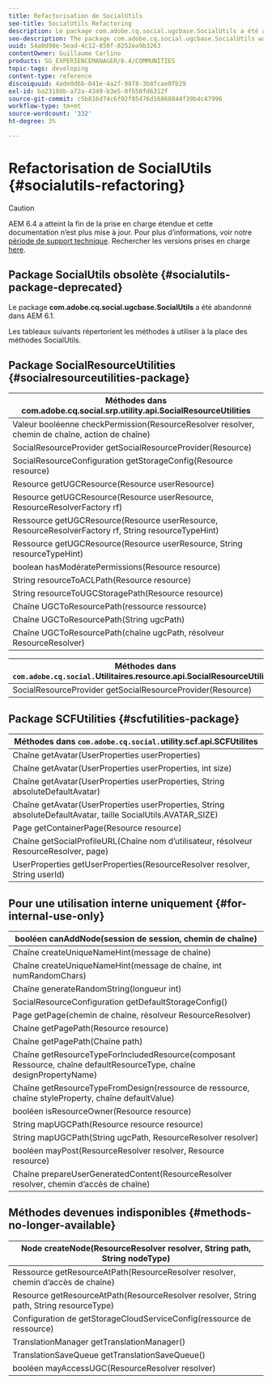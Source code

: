 ```yaml
---
title: Refactorisation de SocialUtils
seo-title: SocialUtils Refactoring
description: Le package com.adobe.cq.social.ugcbase.SocialUtils a été abandonné dans AEM 6.1.
seo-description: The package com.adobe.cq.social.ugcbase.SocialUtils was deprecated in AEM 6.1
uuid: 54a0d98e-5ead-4c12-850f-8252ea9b3263
contentOwner: Guillaume Carlino
products: SG_EXPERIENCEMANAGER/6.4/COMMUNITIES
topic-tags: developing
content-type: reference
discoiquuid: 4ade0d6b-041e-4a2f-98f8-3b8fcae0fb29
exl-id: ba23188b-a72a-4349-b3e5-0fb50fd6312f
source-git-commit: c5b816d74c6f02f85476d16868844f39b4c47996
workflow-type: tm+mt
source-wordcount: '332'
ht-degree: 3%

---
```


# Refactorisation de SocialUtils {#socialutils-refactoring}

>[!CAUTION]
>
>AEM 6.4 a atteint la fin de la prise en charge étendue et cette documentation n’est plus mise à jour. Pour plus d’informations, voir notre [période de support technique](https://helpx.adobe.com/fr/support/programs/eol-matrix.html). Rechercher les versions prises en charge [here](https://experienceleague.adobe.com/docs/?lang=fr).

## Package SocialUtils obsolète {#socialutils-package-deprecated}

Le package **com.adobe.cq.social.ugcbase.SocialUtils** a été abandonné dans AEM 6.1.

Les tableaux suivants répertorient les méthodes à utiliser à la place des méthodes SocialUtils.

## Package SocialResourceUtilities  {#socialresourceutilities-package}

| Méthodes dans com.adobe.cq.social.srp.utility.api.SocialResourceUtilities |
|---|
| Valeur booléenne checkPermission(ResourceResolver resolver, chemin de chaîne, action de chaîne) |  |
| SocialResourceProvider getSocialResourceProvider(Resource) |  |
| SocialResourceConfiguration getStorageConfig(Resource resource) |  |
| Resource getUGCResource(Resource userResource) |  |
| Resource getUGCResource(Resource userResource, ResourceResolverFactory rf) | new |
| Ressource getUGCResource(Resource userResource, ResourceResolverFactory rf, String resourceTypeHint) | new |
| Ressource getUGCResource(Resource userResource, String resourceTypeHint) |  |
| boolean hasModératePermissions(Resource resource) |  |
| String resourceToACLPath(Resource resource) |  |
| String resourceToUGCStoragePath(Resource resource) | remplace String resourceToUGCPath(Resource resource) |
| Chaîne UGCToResourcePath(ressource ressource) |  |
| Chaîne UGCToResourcePath(String ugcPath) | signature de méthode modifiée |
| Chaîne UGCToResourcePath(chaîne ugcPath, résolveur ResourceResolver) | new |

| Méthodes dans `com.adobe.cq.social.`Utilitaires.resource.api.SocialResourceUtilities |
|---|
| SocialResourceProvider getSocialResourceProvider(Resource) | remplace SocialResourceProvider getConfiguredProvider(Resource ressource) |

## Package SCFUtilities {#scfutilities-package}

| Méthodes dans `com.adobe.cq.social.`utility.scf.api.SCFUtilites |
|---|
| Chaîne getAvatar(UserProperties userProperties) |
| Chaîne getAvatar(UserProperties userProperties, int size) |
| Chaîne getAvatar(UserProperties userProperties, String absoluteDefaultAvatar) |
| Chaîne getAvatar(UserProperties userProperties, String absoluteDefaultAvatar, taille SocialUtils.AVATAR_SIZE) |
| Page getContainerPage(Resource resource) |
| Chaîne getSocialProfileURL(Chaîne nom d’utilisateur, résolveur ResourceResolver, page) |
| UserProperties getUserProperties(ResourceResolver resolver, String userId) |

## Pour une utilisation interne uniquement {#for-internal-use-only}

| booléen canAddNode(session de session, chemin de chaîne) |
|---|
| Chaîne createUniqueNameHint(message de chaîne) |
| Chaîne createUniqueNameHint(message de chaîne, int numRandomChars) |
| Chaîne generateRandomString(longueur int) |
| SocialResourceConfiguration getDefaultStorageConfig() |
| Page getPage(chemin de chaîne, résolveur ResourceResolver) |
| Chaîne getPagePath(Resource resource) |
| Chaîne getPagePath(Chaîne path) |
| Chaîne getResourceTypeForIncludedResource(composant Ressource, chaîne defaultResourceType, chaîne designPropertyName) |
| Chaîne getResourceTypeFromDesign(ressource de ressource, chaîne styleProperty, chaîne defaultValue) |
| booléen isResourceOwner(Resource resource) |
| String mapUGCPath(Resource resource resource) |
| String mapUGCPath(String ugcPath, ResourceResolver resolver) |
| booléen mayPost(ResourceResolver resolver, Resource resource) |
| Chaîne prepareUserGeneratedContent(ResourceResolver resolver, chemin d’accès de chaîne) |

## Méthodes devenues indisponibles {#methods-no-longer-available}

| Node createNode(ResourceResolver resolver, String path, String nodeType) |
|---|
| Ressource getResourceAtPath(ResourceResolver resolver, chemin d’accès de chaîne) |
| Resource getResourceAtPath(ResourceResolver resolver, String path, String resourceType) |
| Configuration de getStorageCloudServiceConfig(ressource de ressource) |
| TranslationManager getTranslationManager() |
| TranslationSaveQueue getTranslationSaveQueue() |
| booléen mayAccessUGC(ResourceResolver resolver) |
